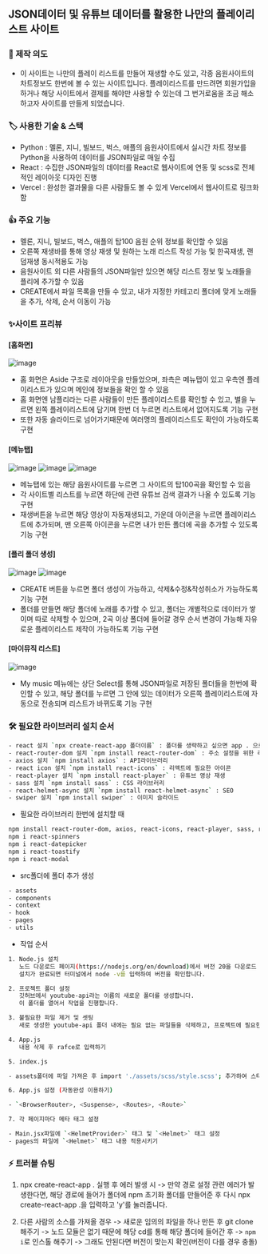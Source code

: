 ## JSON데이터 및 유튜브 데이터를 활용한 나만의 플레이리스트 사이트

### 📑 제작 의도

- 이 사이트는 나만의 플레이 리스트를 만들어 재생할 수도 있고, 각종 음원사이트의 차트정보도 한번에 볼 수 있는 사이트입니다. 플레이리스트를 만드려면 회원가입을 하거나 해당 사이트에서 결제를 해야만 사용할 수 있는데 그 번거로움을 조금 해소하고자 사이트를 만들게 되었습니다.

### 🏷️ 사용한 기술 & 스택

- Python : 멜론, 지니, 빌보드, 벅스, 애플의 음원사이트에서 실시간 차트 정보를 Python을 사용하여 데이터를 JSON파일로 매일 수집
- React : 수집한 JSON파일의 데이터를 React로 웹사이트에 연동 및 scss로 전체적인 레이아웃 디자인 진행
- Vercel : 완성한 결과물을 다른 사람들도 볼 수 있게 Vercel에서 웹사이트로 링크화함

### 👍 주요 기능

- 멜론, 지니, 빌보드, 벅스, 애플의 탑100 음원 순위 정보를 확인할 수 있음
- 오른쪽 재생바를 통해 영상 재생 및 원하는 노래 리스트 작성 가능 및 한곡재생, 랜덤재생 동시적용도 가능
- 음원사이트 외 다른 사람들의 JSON파일만 있으면 해당 리스트 정보 및 노래들을 플리에 추가할 수 있음
- CREATE에서 파일 목록을 만들 수 있고, 내가 지정한 카테고리 폴더에 맞게 노래들을 추가, 삭제, 순서 이동이 가능

### ✨사이트 프리뷰

#### [홈화면]

![image](https://github.com/HwangInJi/youtube-playlist/assets/163365140/295a0ce3-e020-46ab-9b4d-a347ebc9a97d)

- 홈 화면은 Aside 구조로 레이아웃을 만들었으며, 좌측은 메뉴탭이 있고 우측엔 플레이리스트가 있으며 메인에 정보들을 확인 할 수 있음
- 홈 화면엔 남플리라는 다른 사람들이 만든 플레이리스트를 확인할 수 있고, 별을 누르면 왼쪽 플레이리스트에 담기며 한번 더 누르면 리스트에서 없어지도록 기능 구현
- 또한 자동 슬라이드로 넘어가기때문에 여러명의 플레이리스트도 확인이 가능하도록 구현

#### [메뉴탭]

![image](https://github.com/HwangInJi/youtube-playlist/assets/163365140/323baddf-8794-42db-8fc7-bcc90d12a042)
![image](https://github.com/HwangInJi/youtube-playlist/assets/163365140/2c028f7c-5a21-4e1d-a69d-5d6b99f0d0ac)
![image](https://github.com/HwangInJi/youtube-playlist/assets/163365140/a6e880f2-9cd7-4a3b-8f6b-8e8b6b950b8c)

- 메뉴탭에 있는 해당 음원사이트를 누르면 그 사이트의 탑100곡을 확인할 수 있음
- 각 사이트별 리스트를 누르면 하단에 관련 유튜브 검색 결과가 나올 수 있도록 기능 구현
- 재생버튼을 누르면 해당 영상이 자동재생되고, 가운데 아이콘을 누르면 플레이리스트에 추가되며, 맨 오른쪽 아이콘을 누르면 내가 만든 폴더에 곡을 추가할 수 있도록 기능 구현
  
#### [플리 폴더 생성]

![image](https://github.com/HwangInJi/youtube-playlist/assets/163365140/d1563d28-9174-4e31-805f-4d3507a5ec3b)
![image](https://github.com/HwangInJi/youtube-playlist/assets/163365140/0e29c192-7a01-46f8-99cf-83fcd5955a1f)

- CREATE 버튼을 누르면 폴더 생성이 가능하고, 삭제&수정&작성취소가 가능하도록 기능 구현
- 폴더를 만들면 해당 폴더에 노래를 추가할 수 있고, 폴더는 개별적으로 데이터가 쌓이며 따로 삭제할 수 있으며, 2곡 이상 폴더에 들어갈 경우 순서 변경이 가능해 자유로운 플레이리스트 제작이 가능하도록 기능 구현

#### [마이뮤직 리스트]

![image](https://github.com/HwangInJi/youtube-playlist/assets/163365140/2d2870a0-a9ca-47a4-b3ca-0725ce828ee7)

- My music 메뉴에는 상단 Select를 통해 JSON파일로 저장된 폴더들을 한번에 확인할 수 있고, 해당 폴더를 누르면 그 안에 있는 데이터가 오른쪽 플레이리스트에 자동으로 전송되며 리스트가 바뀌도록 기능 구현

### 🛠️ 필요한 라이브러리 설치 순서

````bash
- react 설치 `npx create-react-app 폴더이름` : 폴더를 생략하고 싶으면 app . 으로 설치
- react-router-dom 설치 `npm install react-router-dom` : 주소 설정을 위한 라이브러리
- axios 설치 `npm install axios` : API라이브러리
- react icon 설치 `npm install react-icons` : 리액트에 필요한 아이콘
- react-player 설치 `npm install react-player` : 유튜브 영상 재생
- sass 설치 `npm install sass` : CSS 라이브러리
- react-helmet-async 설치 `npm install react-helmet-async` : SEO
- swiper 설치 `npm install swiper` : 이미지 슬라이드
````

- 필요한 라이브러리 한번에 설치할 때

```bash
npm install react-router-dom, axios, react-icons, react-player, sass, react-helmet-async, swiper
npm i react-spinners
npm i react-datepicker
npm i react-toastify
npm i react-modal
```

- src폴더에 폴더 추가 생성

```bash
- assets
- components
- context
- hook
- pages
- utils
````

- 작업 순서

```bash
1. Node.js 설치
   노드 다운로드 페이지(https://nodejs.org/en/download)에서 버전 20을 다운로드 받습니다.  
   설치가 완료되면 터미널에서 node -v를 입력하여 버전을 확인합니다.

2. 프로젝트 폴더 설정
   깃허브에서 youtube-api라는 이름의 새로운 폴더를 생성합니다.  
   이 폴더를 열어서 작업을 진행합니다.

3. 불필요한 파일 제거 및 셋팅
   새로 생성한 youtube-api 폴더 내에는 필요 없는 파일들을 삭제하고, 프로젝트에 필요한 설정을 해줍니다.

4. App.js
   내용 삭제 후 rafce로 입력하기

5. index.js

- assets폴더에 파일 가져온 후 import './assets/scss/style.scss'; 추가하여 스타일 적용시키기

6. App.js 설정 (자동완성 이용하기)

- `<BrowserRouter>, <Suspense>, <Routes>, <Route>`

7. 각 페이지마다 메타 태그 설정

- Main.jsx파일에 `<HelmetProvider>` 태그 및 `<Helmet>` 태그 설정
- pages의 파일에 `<Helmet>` 태그 내용 적용시키기
````

### ⚡ 트러블 슈팅

1. npx create-react-app . 실행 후 에러 발생 시
   -> 만약 경로 설정 관련 에러가 발생한다면, 해당 경로에 들어가 폴더에 npm 초기화 폴더를 만들어준 후 다시 npx create-react-app .을 입력하고 'y'를 눌러줍니다.

2. 다른 사람의 소스를 가져올 경우
   -> 새로운 임의의 파일을 하나 만든 후 git clone 해주기
   -> 노드 모듈은 없기 때문에 해당 cd를 통해 해당 폴더에 들어간 후
   -> `npm i`로 인스톨 해주기
   -> 그래도 안된다면 버전이 맞는지 확인(버전이 다를 경우 충돌)
